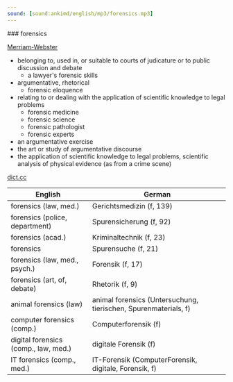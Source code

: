 ```yaml
---
sound: [sound:ankimd/english/mp3/forensics.mp3]
---
```


\### forensics

[Merriam-Webster](https://www.merriam-webster.com/dictionary/forensics)

- belonging to, used in, or suitable to courts of judicature or to public discussion and debate
    - a lawyer's forensic skills
- argumentative, rhetorical
    - forensic eloquence
- relating to or dealing with the application of scientific knowledge to legal problems
    - forensic medicine
    - forensic science
    - forensic pathologist
    - forensic experts
- an argumentative exercise
- the art or study of argumentative discourse
- the application of scientific knowledge to legal problems, scientific analysis of physical evidence (as from a crime scene)

[dict.cc](https://www.dict.cc/forensics)

| English        | German       |
| -------------- | ------------ |
| forensics (law, med.) | Gerichtsmedizin (f, 139) |
| forensics (police, department) | Spurensicherung <SpuSi> (f, 92) |
| forensics (acad.) | Kriminaltechnik (f, 23) |
| forensics | Spurensuche (f, 21) |
| forensics (law, med., psych.) | Forensik (f, 17) |
| forensics (art, of, debate) | Rhetorik (f, 9) |
| animal forensics (law) | animal forensics (Untersuchung, tierischen, Spurenmaterials, f) |
| computer forensics (comp.) | Computerforensik (f) |
| digital forensics (comp., law, med.) | digitale Forensik (f) |
| IT forensics (comp., med.) | IT-Forensik (ComputerForensik, digitale, Forensik, f) |
